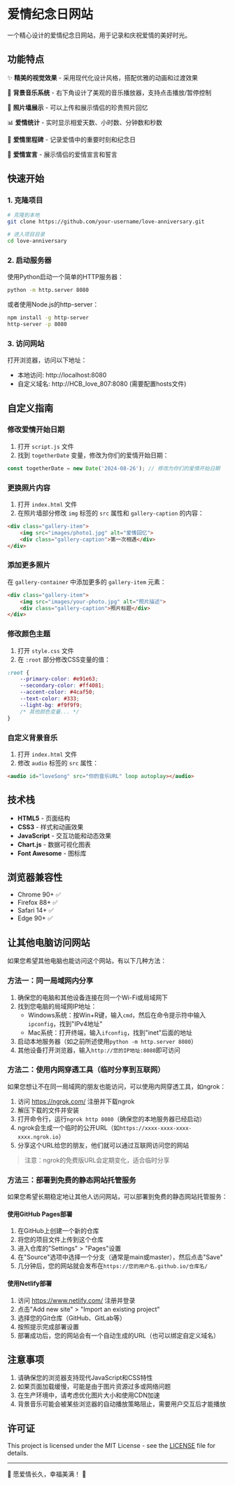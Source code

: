 # 爱情纪念日网站

一个精心设计的爱情纪念日网站，用于记录和庆祝爱情的美好时光。

## 功能特点

✨ **精美的视觉效果** - 采用现代化设计风格，搭配优雅的动画和过渡效果

🎵 **背景音乐系统** - 右下角设计了美观的音乐播放器，支持点击播放/暂停控制

📸 **照片墙展示** - 可以上传和展示情侣的珍贵照片回忆

📊 **爱情统计** - 实时显示相爱天数、小时数、分钟数和秒数

🎁 **爱情里程碑** - 记录爱情中的重要时刻和纪念日

💖 **爱情宣言** - 展示情侣的爱情宣言和誓言

## 快速开始

### 1. 克隆项目

```bash
# 克隆到本地
git clone https://github.com/your-username/love-anniversary.git

# 进入项目目录
cd love-anniversary
```

### 2. 启动服务器

使用Python启动一个简单的HTTP服务器：

```bash
python -m http.server 8080
```

或者使用Node.js的http-server：

```bash
npm install -g http-server
http-server -p 8080
```

### 3. 访问网站

打开浏览器，访问以下地址：
- 本地访问: http://localhost:8080
- 自定义域名: http://HCB_love_807:8080 (需要配置hosts文件)

## 自定义指南

### 修改爱情开始日期

1. 打开 `script.js` 文件
2. 找到 `togetherDate` 变量，修改为你们的爱情开始日期：

```javascript
const togetherDate = new Date('2024-08-26'); // 修改为你们的爱情开始日期
```

### 更换照片内容

1. 打开 `index.html` 文件
2. 在照片墙部分修改 `img` 标签的 `src` 属性和 `gallery-caption` 的内容：

```html
<div class="gallery-item">
    <img src="images/photo1.jpg" alt="爱情回忆">
    <div class="gallery-caption">第一次相遇</div>
</div>
```

### 添加更多照片

在 `gallery-container` 中添加更多的 `gallery-item` 元素：

```html
<div class="gallery-item">
    <img src="images/your-photo.jpg" alt="照片描述">
    <div class="gallery-caption">照片标题</div>
</div>
```

### 修改颜色主题

1. 打开 `style.css` 文件
2. 在 `:root` 部分修改CSS变量的值：

```css
:root {
    --primary-color: #e91e63;
    --secondary-color: #ff4081;
    --accent-color: #4caf50;
    --text-color: #333;
    --light-bg: #f9f9f9;
    /* 其他颜色变量... */
}
```

### 自定义背景音乐

1. 打开 `index.html` 文件
2. 修改 `audio` 标签的 `src` 属性：

```html
<audio id="loveSong" src="你的音乐URL" loop autoplay></audio>
```

## 技术栈

- **HTML5** - 页面结构
- **CSS3** - 样式和动画效果
- **JavaScript** - 交互功能和动态效果
- **Chart.js** - 数据可视化图表
- **Font Awesome** - 图标库

## 浏览器兼容性

- Chrome 90+ ✅
- Firefox 88+ ✅
- Safari 14+ ✅
- Edge 90+ ✅

## 让其他电脑访问网站

如果您希望其他电脑也能访问这个网站，有以下几种方法：

### 方法一：同一局域网内分享

1. 确保您的电脑和其他设备连接在同一个Wi-Fi或局域网下
2. 找到您电脑的局域网IP地址：
   - Windows系统：按Win+R键，输入`cmd`，然后在命令提示符中输入`ipconfig`，找到"IPv4地址"
   - Mac系统：打开终端，输入`ifconfig`，找到"inet"后面的地址
3. 启动本地服务器（如之前所述使用`python -m http.server 8080`）
4. 其他设备打开浏览器，输入`http://您的IP地址:8080`即可访问

### 方法二：使用内网穿透工具（临时分享到互联网）

如果您想让不在同一局域网的朋友也能访问，可以使用内网穿透工具，如ngrok：

1. 访问 https://ngrok.com/ 注册并下载ngrok
2. 解压下载的文件并安装
3. 打开命令行，运行`ngrok http 8080`（确保您的本地服务器已经启动）
4. ngrok会生成一个临时的公开URL（如`https://xxxx-xxxx-xxxx-xxxx.ngrok.io`）
5. 分享这个URL给您的朋友，他们就可以通过互联网访问您的网站

> 注意：ngrok的免费版URL会定期变化，适合临时分享

### 方法三：部署到免费的静态网站托管服务

如果您希望长期稳定地让其他人访问网站，可以部署到免费的静态网站托管服务：

#### 使用GitHub Pages部署

1. 在GitHub上创建一个新的仓库
2. 将您的项目文件上传到这个仓库
3. 进入仓库的"Settings" > "Pages"设置
4. 在"Source"选项中选择一个分支（通常是main或master），然后点击"Save"
5. 几分钟后，您的网站就会发布在`https://您的用户名.github.io/仓库名/`

#### 使用Netlify部署

1. 访问 https://www.netlify.com/ 注册并登录
2. 点击"Add new site" > "Import an existing project"
3. 选择您的Git仓库（GitHub、GitLab等）
4. 按照提示完成部署设置
5. 部署成功后，您的网站会有一个自动生成的URL（也可以绑定自定义域名）

## 注意事项

1. 请确保您的浏览器支持现代JavaScript和CSS特性
2. 如果页面加载缓慢，可能是由于图片资源过多或网络问题
3. 在生产环境中，请考虑优化图片大小和使用CDN加速
4. 背景音乐可能会被某些浏览器的自动播放策略阻止，需要用户交互后才能播放

## 许可证

This project is licensed under the MIT License - see the [LICENSE](LICENSE) file for details.

---

💖 愿爱情长久，幸福美满！ 💖